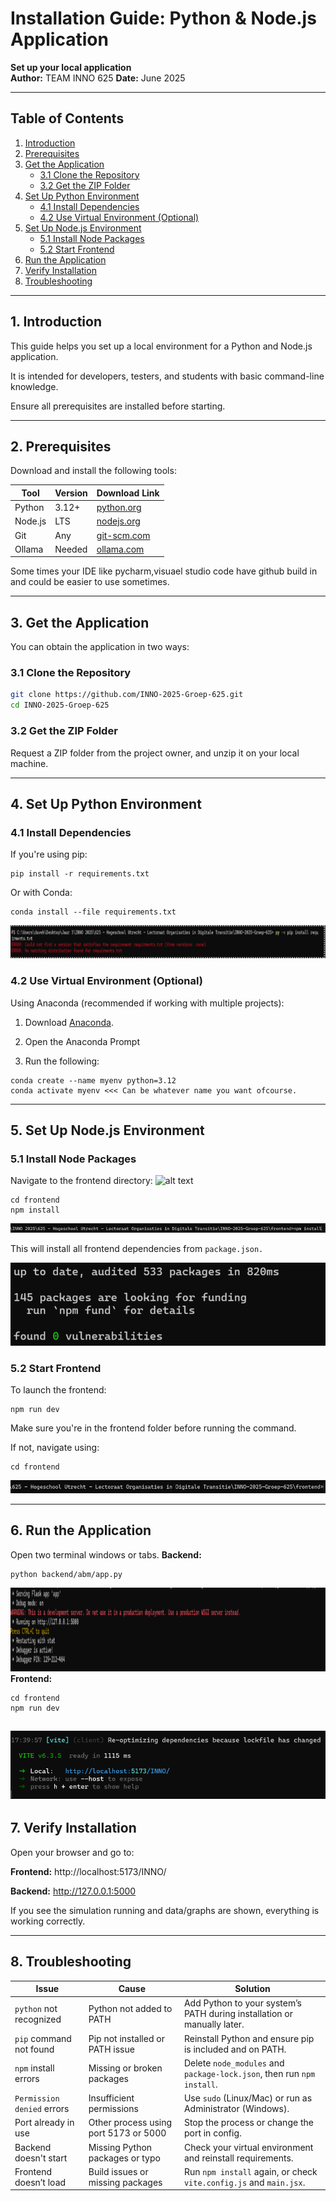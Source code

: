 # Installation Guide: Python & Node.js Application

**Set up your local application**  
**Author:** TEAM INNO 625
**Date:** June 2025

---

## Table of Contents

1. [Introduction](#1-introduction)  
2. [Prerequisites](#2-prerequisites)  
3. [Get the Application](#3-get-the-application)  
   - [3.1 Clone the Repository](#31-clone-the-repository)  
   - [3.2 Get the ZIP Folder](#32-get-the-zip-folder)  
4. [Set Up Python Environment](#4-set-up-python-environment)  
   - [4.1 Install Dependencies](#41-install-dependencies)  
   - [4.2 Use Virtual Environment (Optional)](#42-use-virtual-environment-optional)  
5. [Set Up Node.js Environment](#5-set-up-nodejs-environment)  
   - [5.1 Install Node Packages](#51-install-node-packages)  
   - [5.2 Start Frontend](#52-start-frontend)  
6. [Run the Application](#6-run-the-application)  
7. [Verify Installation](#7-verify-installation)  
8. [Troubleshooting](#8-troubleshooting)  

---

## 1. Introduction

This guide helps you set up a local environment for a Python and Node.js application.

It is intended for developers, testers, and students with basic command-line knowledge.

Ensure all prerequisites are installed before starting.

---

## 2. Prerequisites

Download and install the following tools:

| Tool     | Version | Download Link                           |
|----------|---------|------------------------------------------|
| Python   | 3.12+   | [python.org](https://www.python.org/downloads/) |
| Node.js  | LTS     | [nodejs.org](https://nodejs.org/) |
| Git      | Any     | [git-scm.com](https://git-scm.com/downloads) |
| Ollama   | Needed  | [ollama.com](https://ollama.com/) |

Some times your IDE like pycharm,visuael studio code have github build in and could be easier to use sometimes.

---

## 3. Get the Application

You can obtain the application in two ways:

### 3.1 Clone the Repository

```bash
git clone https://github.com/INNO-2025-Groep-625.git
cd INNO-2025-Groep-625
```

### 3.2 Get the ZIP Folder
Request a ZIP folder from the project owner, and unzip it on your local machine.

---

## 4. Set Up Python Environment
### 4.1 Install Dependencies
If you're using pip:
```
pip install -r requirements.txt
```
Or with Conda:
```
conda install --file requirements.txt
```
![alt text](<photos\install requirments.png>)


### 4.2 Use Virtual Environment (Optional)
Using Anaconda (recommended if working with multiple projects):

1. Download [Anaconda](https://www.anaconda.com/download).

2. Open the Anaconda Prompt

3. Run the following:

```
conda create --name myenv python=3.12
conda activate myenv <<< Can be whatever name you want ofcourse.
```

---

## 5. Set Up Node.js Environment

### 5.1 Install Node Packages
Navigate to the frontend directory:
![alt text](<photos\CMD prompt-1.png>)
```
cd frontend
npm install
```
![alt text](<photos\npm install.png>)

This will install all frontend dependencies from ```package.json.```

![alt text](<photos\NPM install done.png>)

### 5.2 Start Frontend
To launch the frontend:
```
npm run dev
```

Make sure you're in the frontend folder before running the command.

If not, navigate using:
```
cd frontend
```
![alt text](<photos\project path cd frontend.png>)


---

## 6. Run the Application
Open two terminal windows or tabs.
**Backend:**
```
python backend/abm/app.py
```
![alt text](<photos\Flask running.png>)
**Frontend:**
```
cd frontend
npm run dev
```
![alt text](<photos\Vite running.png>)
---

## 7. Verify Installation
Open your browser and go to:

**Frontend:** http://localhost:5173/INNO/

**Backend:** http://127.0.0.1:5000

If you see the simulation running and data/graphs are shown, everything is working correctly.

---

## 8. Troubleshooting

| Issue                         | Cause                                  | Solution                                                                 |
|------------------------------|----------------------------------------|--------------------------------------------------------------------------|
| `python` not recognized       | Python not added to PATH               | Add Python to your system’s PATH during installation or manually later. |
| `pip` command not found       | Pip not installed or PATH issue        | Reinstall Python and ensure pip is included and on PATH.                |
| `npm` install errors          | Missing or broken packages             | Delete `node_modules` and `package-lock.json`, then run `npm install`.  |
| `Permission denied` errors    | Insufficient permissions               | Use `sudo` (Linux/Mac) or run as Administrator (Windows).               |
| Port already in use           | Other process using port 5173 or 5000  | Stop the process or change the port in config.                          |
| Backend doesn't start         | Missing Python packages or typo        | Check your virtual environment and reinstall requirements.              |
| Frontend doesn’t load         | Build issues or missing packages       | Run `npm install` again, or check `vite.config.js` and `main.jsx`.      |
